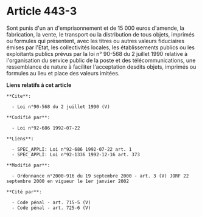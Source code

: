 # Article 443-3

Sont punis d'un an d'emprisonnement et de 15 000 euros d'amende, la fabrication, la vente, le transport ou la distribution de
tous objets, imprimés ou formules qui présentent, avec les titres ou autres valeurs fiduciaires émises par l'Etat, les
collectivités locales, les établissements publics ou les exploitants publics prévus par la loi n° 90-568 du 2 juillet 1990
relative à l'organisation du service public de la poste et des télécommunications, une ressemblance de nature à faciliter
l'acceptation desdits objets, imprimés ou formules au lieu et place des valeurs imitées.

**Liens relatifs à cet article**

	**Cite**:

	  - Loi n°90-568 du 2 juillet 1990 (V)

	**Codifié par**:

	  - Loi n°92-686 1992-07-22

	**Liens**:

	  - SPEC_APPLI: Loi n°92-686 1992-07-22 art. 1
	  - SPEC_APPLI: Loi n°92-1336 1992-12-16 art. 373

	**Modifié par**:

	  - Ordonnance n°2000-916 du 19 septembre 2000 - art. 3 (V) JORF 22 septembre 2000 en vigueur le 1er janvier 2002

	**Cité par**:

	  - Code pénal - art. 715-5 (V)
	  - Code pénal - art. 725-6 (V)
